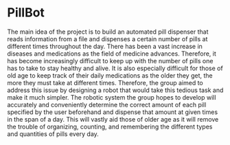 # PillBot
The main idea of the project is to build an automated pill dispenser that reads information from a file and dispenses a certain number of pills at different times throughout the day. There has been a vast increase in diseases and medications as the field of medicine advances. Therefore, it
has become increasingly difficult to keep up with the number of pills one has to take to stay healthy and
alive. It is also especially difficult for those of old age to keep track of their daily medications as the older
they get, the more they must take at different times. Therefore, the group aimed to address this issue by
designing a robot that would take this tedious task and make it much simpler. The robotic system the
group hopes to develop will accurately and conveniently determine the correct amount of each pill
specified by the user beforehand and dispense that amount at given times in the span of a day. This will
vastly aid those of older age as it will remove the trouble of organizing, counting, and remembering the
different types and quantities of pills every day.

